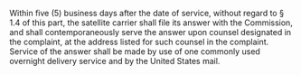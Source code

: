 Within five (5) business days after the date of service, without regard to § 1.4 of this part, the satellite carrier shall file its answer with the Commission, and shall contemporaneously serve the answer upon counsel designated in the complaint, at the address listed for such counsel in the complaint. Service of the answer shall be made by use of one commonly used overnight delivery service and by the United States mail.

